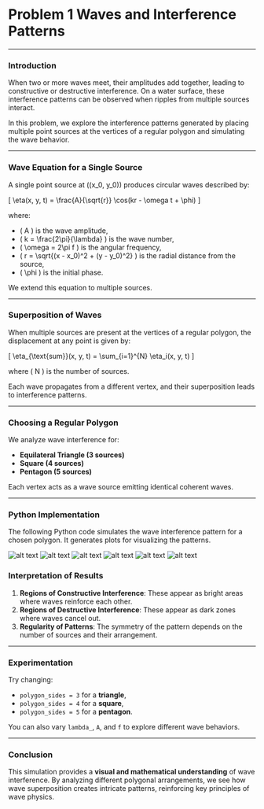# Problem 1 Waves and Interference Patterns
---
### **Introduction**
When two or more waves meet, their amplitudes add together, leading to constructive or destructive interference. On a water surface, these interference patterns can be observed when ripples from multiple sources interact.

In this problem, we explore the interference patterns generated by placing multiple point sources at the vertices of a regular polygon and simulating the wave behavior.

---

### **Wave Equation for a Single Source**
A single point source at \((x_0, y_0)\) produces circular waves described by:

\[
\eta(x, y, t) = \frac{A}{\sqrt{r}} \cos(kr - \omega t + \phi)
\]

where:
- \( A \) is the wave amplitude,
- \( k = \frac{2\pi}{\lambda} \) is the wave number,
- \( \omega = 2\pi f \) is the angular frequency,
- \( r = \sqrt{(x - x_0)^2 + (y - y_0)^2} \) is the radial distance from the source,
- \( \phi \) is the initial phase.

We extend this equation to multiple sources.

---

### **Superposition of Waves**
When multiple sources are present at the vertices of a regular polygon, the displacement at any point is given by:

\[
\eta_{\text{sum}}(x, y, t) = \sum_{i=1}^{N} \eta_i(x, y, t)
\]

where \( N \) is the number of sources.

Each wave propagates from a different vertex, and their superposition leads to interference patterns.

---

### **Choosing a Regular Polygon**
We analyze wave interference for:
- **Equilateral Triangle (3 sources)**
- **Square (4 sources)**
- **Pentagon (5 sources)**

Each vertex acts as a wave source emitting identical coherent waves.

---

### **Python Implementation**
The following Python code simulates the wave interference pattern for a chosen polygon. It generates plots for visualizing the patterns.

![alt text](image.png)
![alt text](image-4.png)
![alt text](image-1.png)
![alt text](image-5.png)
![alt text](image-2.png)
![alt text](image-3.png)
### **Interpretation of Results**
1. **Regions of Constructive Interference**: These appear as bright areas where waves reinforce each other.
2. **Regions of Destructive Interference**: These appear as dark zones where waves cancel out.
3. **Regularity of Patterns**: The symmetry of the pattern depends on the number of sources and their arrangement.

---

### **Experimentation**
Try changing:
- `polygon_sides = 3` for a **triangle**,
- `polygon_sides = 4` for a **square**,
- `polygon_sides = 5` for a **pentagon**.

You can also vary `lambda_`, `A`, and `f` to explore different wave behaviors.

---

### **Conclusion**
This simulation provides a **visual and mathematical understanding** of wave interference. By analyzing different polygonal arrangements, we see how wave superposition creates intricate patterns, reinforcing key principles of wave physics. 

